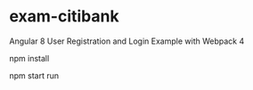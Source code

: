 # exam-citibank

Angular 8 User Registration and Login Example with Webpack 4

npm install

npm start run